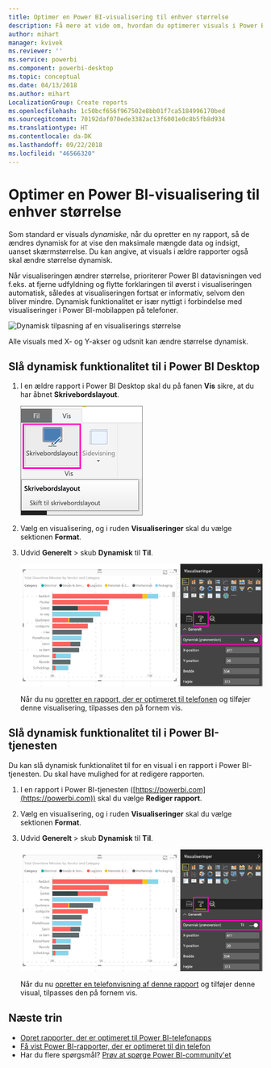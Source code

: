 ```yaml
---
title: Optimer en Power BI-visualisering til enhver størrelse
description: Få mere at vide om, hvordan du optimerer visuals i Power BI Desktop og Power BI-tjenesten til Power BI-telefonapps.
author: mihart
manager: kvivek
ms.reviewer: ''
ms.service: powerbi
ms.component: powerbi-desktop
ms.topic: conceptual
ms.date: 04/13/2018
ms.author: mihart
LocalizationGroup: Create reports
ms.openlocfilehash: 1c50bcf656f967502e8bb01f7ca5184996170bed
ms.sourcegitcommit: 70192daf070ede3382ac13f6001e0c8b5fb8d934
ms.translationtype: HT
ms.contentlocale: da-DK
ms.lasthandoff: 09/22/2018
ms.locfileid: "46566320"
---
```

# <a name="optimize-a-power-bi-visual-for-any-size"></a>Optimer en Power BI-visualisering til enhver størrelse
Som standard er visuals *dynamiske*, når du opretter en ny rapport, så de ændres dynamisk for at vise den maksimale mængde data og indsigt, uanset skærmstørrelse. Du kan angive, at visuals i ældre rapporter også skal ændre størrelse dynamisk.

Når visualiseringen ændrer størrelse, prioriterer Power BI datavisningen ved f.eks. at fjerne udfyldning og flytte forklaringen til øverst i visualiseringen automatisk, således at visualiseringen fortsat er informativ, selvom den bliver mindre. Dynamisk funktionalitet er især nyttigt i forbindelse med visualiseringer i Power BI-mobilappen på telefoner.

![Dynamisk tilpasning af en visualiserings størrelse](./media/desktop-create-responsive-visuals/power-bi-responsive-visual.gif)

Alle visuals med X- og Y-akser og udsnit kan ændre størrelse dynamisk.

## <a name="turn-on-responsiveness-in-power-bi-desktop"></a>Slå dynamisk funktionalitet til i Power BI Desktop
1. I en ældre rapport i Power BI Desktop skal du på fanen **Vis** sikre, at du har åbnet **Skrivebordslayout**.
   
    ![Ikonet Skrivebordslayout](./media/desktop-create-responsive-visuals/power-bi-desktop-layout.png)
2. Vælg en visualisering, og i ruden **Visualiseringer** skal du vælge sektionen **Format**.
3. Udvid **Generelt** > skub **Dynamisk** til **Til**.
   
    ![Dynamisk Til](././media/desktop-create-responsive-visuals/power-bi-turn-responsive-on.png)
   
     Når du nu [opretter en rapport, der er optimeret til telefonen](../desktop-create-phone-report.md) og tilføjer denne visualisering, tilpasses den på fornem vis.

## <a name="turn-on-responsiveness-in-the-power-bi-service"></a>Slå dynamisk funktionalitet til i Power BI-tjenesten
Du kan slå dynamisk funktionalitet til for en visual i en rapport i Power BI-tjenesten. Du skal have mulighed for at redigere rapporten.

1. I en rapport i Power BI-tjenesten ([https://powerbi.com](https://powerbi.com)) skal du vælge **Rediger rapport**.
2. Vælg en visualisering, og i ruden **Visualiseringer** skal du vælge sektionen **Format**.
3. Udvid **Generelt** > skub **Dynamisk** til **Til**.
   
    ![Dynamisk Til](././media/desktop-create-responsive-visuals/power-bi-turn-responsive-on.png)
   
     Når du nu [opretter en telefonvisning af denne rapport](../desktop-create-phone-report.md) og tilføjer denne visual, tilpasses den på fornem vis.

## <a name="next-steps"></a>Næste trin
* [Opret rapporter, der er optimeret til Power BI-telefonapps](../desktop-create-phone-report.md)
* [Få vist Power BI-rapporter, der er optimeret til din telefon](../consumer/mobile/mobile-apps-view-phone-report.md)
* Har du flere spørgsmål? [Prøv at spørge Power BI-community'et](http://community.powerbi.com/)

